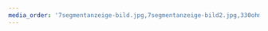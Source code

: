 ```yaml
---
media_order: '7segmentanzeige-bild.jpg,7segmentanzeige-bild2.jpg,330ohm.jpg,aktor-ansteuern.png,analogwrite.png,anweisungen-bsp.png,arduino-beschriftet.png,arduino-beschriftet.svg,arduino-ide-blink.png,arduino-lcd-klein.png,arduino-lcd.jpg,arduino-titel.jpg,arduino.jpg,Aufg-Programme-verstehen.png,bewegungsmelder-auslesen.png,bewegungsmelder-hinten.jpg,bewegungsmelder-ohne-linse.jpg,bewegungsmelder.jpg,bleistiftpoti-klein.png,bombe.mp4,break-bsp-schmal.png,break-bsp.png,cc-by-nc-sa.png,computer-problems.png,continue-bsp.png,dc-motor-klein.png,debugBsp.png,DEBUGON.png,dht-gibLuftfeuchtigkeit.png,dht-gibTemperatur.png,dht11.jpg,digitalen-sensor-auslesen.png,diode.jpg,diode2.jpg,eigene-funktion-bsp.png,eigene-funktion-demo.png,Farbauswahl-LibreOffice.png,feuchtigkeitssensor.jpg,fibonacci-sonnenblume.jpg,for-schleife-bsp.png,for-schleife-bsp.svg,for-schleife.png,funktion-lokale-variable-demo.png,gibEntfernung.png,gibLichtInProzent-Funktion.png,hoerbare-helligkeit.png,i2c-info.png,i2c-modul-beschriftet.png,i2c-modul-beschriftet.svg,i2c-modul.jpg,ide-ueberblick.png,ide.png,ir-fernbedienung-auslesen.png,ir-sensor-led-modul-gross.jpg,ir-sensor-led-modul.png,ir-sensor.jpg,istDunkel.png,istGerade.png,istPositiv.png,istPrimzahl-Block.png,joystick.jpg,jukebox2.png,l293d.jpg,lauflicht-mit-variable.png,lauflicht-ohne-variable.png,lcd-extension.PNG,lcd-im-parkhaus-v2.png,lcd-im-parkhaus.jpg,ldr-konfiguration.png,ldr-schaltsymbol.png,ldr.jpg,ldr2.jpg,led-sammlung.jpg,multimeter-gross.jpg,multimeter.jpg,neigungsschalter.jpg,neigungsschalter.png,ntc-schaltsymbol.png,ntc.jpg,openrobertalab.png,openrobertalab.svg,piezo-schaltsymbol.png,piezo-steuerung.png,piezo-summer.jpg,piezokonfiguration.png,poti-schaltsymbol.png,poti.jpg,prog-konfiguration-l293d.png,prog-motorsteuerung-l293d.png,pulsmessung-serieller-plotter.png,pulssensor.jpg,pwm-motorsteuerung.png,pwm2.png,RegressionLDR-GGB-1.png,RegressionLDR-GGB-2.png,RegressionLDR-GGB-3.png,RegressionLDR-TI-1.jpg,RegressionLDR-TI-2.jpg,RegressionLDR-TI-3.jpg,relais-klein.png,rfid-bsp.png,rfid-fehler-vgl-chararray-mit-string.png,rfid-gibAnwesenheit.png,rfid-gibID.png,rfid-konfiguration.png,rfid.jpg,rgb-led-schaltplan.png,rgb-led.jpg,schrittmotor-getriebe.jpg,schrittmotor-innen-auseinander.jpg,schrittmotor-innen.jpg,schrittmotor-steuerung.png,schrittmotor.jpg,sensor-auslesen.png,sensoren-und-aktoren.png,serialprint.png,servo-steuerung.png,servo.png,spannung-an-transistor-messen.png,SPI-three-slaves.png,steckbrett-mit-power-module-klein.png,steckbrett-mit-power-module.jpg,stoppuhr.png,stoppuhr2.png,taster.jpg,tasterkonfiguration.png,textargument.png,tmp36.jpg,transistor-schaltsymbol.png,transistor.jpg,tropfensensor.jpg,uebung-parallel-schaltplan.png,uebung-reihe-schaltplan.png,usbkabel-qn.png,wahrheitswertargument1.png,wahrheitswertargument2.png,wdh10mal.png,wenn-mache-sonst.png,wenn-sonstWenn-sonst-Bsp.png,wenn-sonstWenn-sonst-Bsp2.png,Widerstaende.jpg,zaehlschleife-analysieren.png,zahlargument1.png,zahlargument2.png,zufallszahl.png,zufallszahlengenerator.png,widerstand-bsp1.png,widerstand-bsp2.png,widerstand-schema.png,widerstandsfarben-tabelle.png,hall-a3124-lua-t.jpg,j3y-pinbelegung.png,transistor-schematisch.png,led-kerze.mp4,neigungsschalter-offen.png,eva-visualisierung.png,ampel-automat-diagramm.png,pulssensor-prinzip3.png,u-t-lineare-kennlinie.png,u-t-exponentielle-kennlinie.png,logarithmischeSkalierung.png,GGB-Suite-Regression2.png,lichtschranke.png,neigungsschalter-geschlossen.png,demo-break.mp4,GGB-Suite-Regression4.png,parkplatzschranke.png,bombe.webm,pulssensor-prinzip1.png,EinfacheVerzweigung.png,Zaehlerschleife.png,fussgaengerampel.png,pulssensor-prinzip2.png,reaktionsspiel-serial-monitor.png,AlternativeVerzweigung.png,hall-ky-035.jpg,lcd-zeichen-codierung.png,Sequenz.png,pwm-info.png,bauteilsammlung.png,uri-dreieck.png,demo-continue.mp4,el-potential.png,ir-strahlen-fernbedienung.mp4,relais-aufbau-offen.png,pwm-analog-diagramm.png,inverser-piezo-effekt.png,VerschachtelteVerzweigung.png,7segmentanzeige-schema.png,GGB-Suite-Regression3.png,ultraschall-sensor-prinzip.png,variable-speicher.png,fussgesteuerteSchleife.png,tmp36-pinbelegung.png,GGB-Suite-Regression1.png,kopfgesteuerteSchleife.png,ultraschallsensor-am-auto-qn.jpg,relais-aufbau-geschlossen.png,spannung-einlesen-programmbloecke.png,funktion-mathe-beispiele.png,istGerade-ohneKommatest.png,arduino-ide-plotter-baud.png,arduino-ide-plotter-oeffnen.png,automat-led-an-aus-boolean.png,automat-led-an-aus-int.png,automat-led-an-aus-int-const.png,zustandsdiagramm-led-an-aus.png,zustandsdiagramm-schema.png,stoppuhr-digital.jpg,ssd1306-oled.jpg,ssd1306-konfiguration.png,ssd1306-zeige-text.png,ampel-automat-v2.png,ampel-automat-start.png,oled-hallowelt.png,verkaufsautomat-zustandsdiagramm.png,automat-aufzug.png,aufzug-skizze.png,zaehlschleifen-fuer-mathematik.png,hall-digital-ky-003.jpg,hall-digital-hysterese.png,hall-an-fahrrad.png,rgb-blau.png,rgb-gruen.png,rgb-lila.png,rgb-rot.png,rgb-tuerkis.png'
---
```


